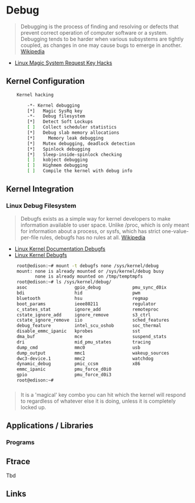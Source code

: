 Debug
==

> Debugging is the process of finding and resolving or defects that prevent correct operation of computer software or a system. Debugging tends to be harder when various subsystems are tightly coupled, as changes in one may cause bugs to emerge in another. [Wikipedia](https://en.wikipedia.org/wiki/Debugging)

- [Linux Magic System Request Key Hacks](https://www.kernel.org/doc/Documentation/sysrq.txt)

## Kernel Configuration

```sh
    Kernel hacking

        -*- Kernel debugging
        [*]   Magic SysRq key
        -*-   Debug filesystem
        [*]   Detect Soft Lockups
        [ ]   Collect scheduler statistics
        [*]   Debug slab memory allocations
        [*]     Memory leak debugging
        [*]   Mutex debugging, deadlock detection
        [*]   Spinlock debugging
        [*]   Sleep-inside-spinlock checking
        [ ]   kobject debugging
        [ ]   Highmem debugging
        [ ]   Compile the kernel with debug info
```

## Kernel Integration

### Linux Debug Filesystem

> Debugfs exists as a simple way for kernel developers to make information available to user space.  Unlike /proc, which is only meant for information about a process, or sysfs, which has strict one-value-per-file rules, debugfs has no rules at all. [Wikipedia](https://en.wikipedia.org/wiki/Debugfs)

- [Linux Kernel Documentation Debugfs](https://www.kernel.org/doc/Documentation/filesystems/debugfs.txt)
- [Linux Kernel Debugfs](https://www.kernel.org/doc/Documentation/filesystems/debugfs.txt)

```sh
    root@edison:~# mount -t debugfs none /sys/kernel/debug
    mount: none is already mounted or /sys/kernel/debug busy
           none is already mounted on /tmp/temptmpfs
    root@edison:~# ls /sys/kernel/debug/
    asoc                  gpio_debug            pmu_sync_d0ix
    bdi                   hid                   pwm
    bluetooth             hsu                   regmap
    boot_params           ieee80211             regulator
    c_states_stat         ignore_add            remoteproc
    cstate_ignore_add     ignore_remove         s3_ctrl
    cstate_ignore_remove  iio                   sched_features
    debug_feature         intel_scu_oshob       soc_thermal
    disable_emmc_ipanic   kprobes               sst
    dma_buf               mce                   suspend_stats
    dri                   mid_pmu_states        tracing
    dump_cmd              mmc0                  usb
    dump_output           mmc1                  wakeup_sources
    dwc3-device.1         mmc2                  watchdog
    dynamic_debug         pmic_ccsm             x86
    emmc_ipanic           pmu_force_d0i0
    gpio                  pmu_force_d0i3
    root@edison:~# 
```

### 

> It is a 'magical' key combo you can hit which the kernel will respond to regardless of whatever else it is doing, unless it is completely locked up.


## Applications / Libraries

### Programs

## Ftrace

Tbd

## Links

